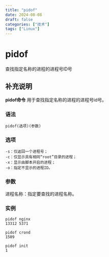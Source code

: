 ```yaml
---
title: "pidof"
date: 2024-08-08
draft: false
categories: ["技术"]
tags: ["Linux"]
---
```

pidof
===

查找指定名称的进程的进程号ID号

## 补充说明

**pidof命令** 用于查找指定名称的进程的进程号id号。

###  语法

```shell
pidof(选项)(参数)
```

###  选项

```shell
-s：仅返回一个进程号；
-c：仅显示具有相同“root”目录的进程；
-x：显示由脚本开启的进程；
-o：指定不显示的进程ID。
```

###  参数

进程名称：指定要查找的进程名称。

###  实例

```shell
pidof nginx
13312 5371

pidof crond
1509

pidof init
1
```


